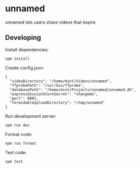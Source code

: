# unnamed

unnamed lets users share videos that expire.

## Developing

Install dependencies:

    npm install

Create config.json:

```
{
  "videoDirectory": "/home/mint/Videos/unnamed",
  "ffprobePath": "/usr/bin/ffprobe",
  "databasePath": "/home/mint/Projects/unnamed/unnamed.db",
  "expressSessionStoreSecret": "changeme",
  "port": 8001,
  "formidableUploadDirectory": "/tmp/unnamed"
}
```

Run development server:

    npm run dev

Format code:

    npm run format

Test code:

    npm test
